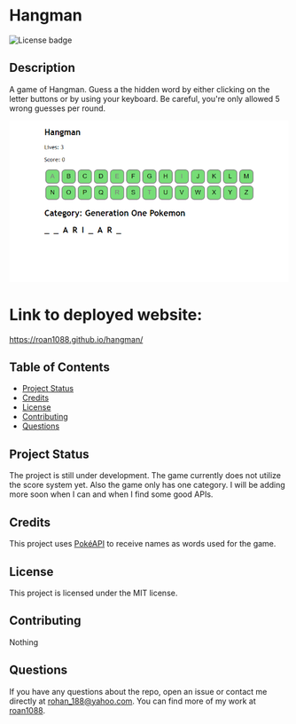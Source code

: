 # Hangman

![License badge](https://img.shields.io/badge/license-MIT-blue.svg)

## Description
A game of Hangman. Guess a the hidden word by either clicking on the letter buttons or by using your keyboard. Be careful, you're only allowed 5 wrong guesses per round.

![Hangman](./hangman.png)

# Link to deployed website:
https://roan1088.github.io/hangman/

## Table of Contents
- [Project Status](#project-status)
- [Credits](#credits)
- [License](#license)
- [Contributing](#contributing)
- [Questions](#questions)

## Project Status
The project is still under development. The game currently does not utilize the score system yet. Also the game only has one category. I will be adding more soon when I can and when I find some good APIs.

## Credits
This project uses [PokéAPI](https://pokeapi.co/) to receive names as words used for the game.

## License
This project is licensed under the MIT license.

## Contributing
Nothing

## Questions
If you have any questions about the repo, open an issue or contact me directly at rohan_188@yahoo.com. You can find more of my work at [roan1088](https://github.com/roan1088).